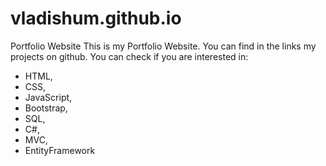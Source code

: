 # vladishum.github.io
Portfolio Website
This is my Portfolio Website. You can find in the links my projects on github. You can check if you are interested in:
- HTML,
- CSS,
- JavaScript,
- Bootstrap,
- SQL,
- C#,
- MVC,
- EntityFramework
